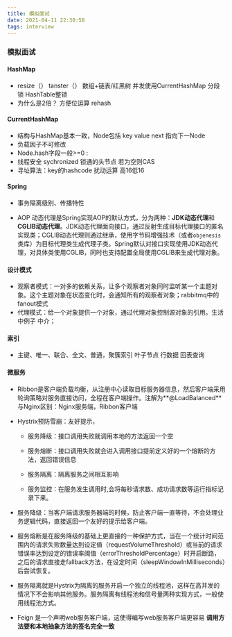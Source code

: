 ```yaml
---
title: 模拟面试
date: 2021-04-11 22:30:58
tags: interview
---
```

### 模拟面试



#### HashMap

- resize（） tanster（） 数组+链表/红黑树 并发使用CurrentHashMap 分段锁 HashTable整锁
- 为什么是2倍？ 方便位运算 rehash

#### CurrentHashMap

- 结构与HashMap基本一致，Node包括 key value next 指向下一Node
- 负载因子不可修改
- Node.hash字段一般>=0  :
- 线程安全 sychronized 锁通的头节点  若为空则CAS
- 寻址算法：key的hashcode 扰动运算  高16低16

#### Spring

-  事务隔离级别、传播特性

-  AOP 动态代理是Spring实现AOP的默认方式，分为两种：**JDK动态代理**和**CGLIB动态代理**。JDK动态代理面向接口，通过反射生成目标代理接口的匿名实现类；CGLIB动态代理则通过继承，使用字节码增强技术（或者`objenesis`类库）为目标代理类生成代理子类。Spring默认对接口实现使用JDK动态代理，对具体类使用CGLIB，同时也支持配置全局使用CGLIB来生成代理对象。



#### 设计模式

- 观察者模式：一对多的依赖关系，让多个观察者对象同时监听某一个主题对象。这个主题对象在状态变化时，会通知所有的观察者对象；rabbitmq中的fanout模式
- 代理模式：给一个对象提供一个对象，通过代理对象控制源对象的引用。生活中例子 中介；



#### 索引

- 主键、唯一、联合、全文、普通，聚簇索引 叶子节点 行数据  回表查询



#### 微服务

- Ribbon是客户端负载均衡，从注册中心读取目标服务器信息，然后客户端采用轮询策略对服务直接访问，全程在客户端操作。注解为**@LoadBalanced**  与Nginx区别：Nginx服务端，Ribbon客户端

- Hystrix预防雪崩：友好提示，

    - 服务降级：接口调用失败就调用本地的方法返回一个空

    - 服务熔断：接口调用失败就会进入调用接口提前定义好的一个熔断的方法，返回错误信息

    - 服务隔离：隔离服务之间相互影响

    - 服务监控：在服务发生调用时,会将每秒请求数、成功请求数等运行指标记录下来。

- 服务降级：当客户端请求服务器端的时候，防止客户端一直等待，不会处理业务逻辑代码，直接返回一个友好的提示给客户端。

- 服务熔断是在服务降级的基础上更直接的一种保护方式，当在一个统计时间范围内的请求失败数量达到设定值（requestVolumeThreshold）或当前的请求错误率达到设定的错误率阈值（errorThresholdPercentage）时开启断路，之后的请求直接走fallback方法，在设定时间（sleepWindowInMilliseconds）后尝试恢复。

- 服务隔离就是Hystrix为隔离的服务开启一个独立的线程池，这样在高并发的情况下不会影响其他服务。服务隔离有线程池和信号量两种实现方式，一般使用线程池方式。

- Feign 是一个声明web服务客户端，这使得编写web服务客户端更容易 **调用方法要和本地抽象方法的签名完全一致**
